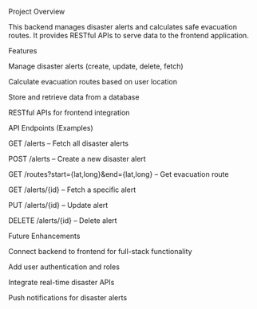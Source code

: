Project Overview

This backend manages disaster alerts and calculates safe evacuation routes.
It provides RESTful APIs to serve data to the frontend application.

Features

Manage disaster alerts (create, update, delete, fetch)

Calculate evacuation routes based on user location

Store and retrieve data from a database

RESTful APIs for frontend integration

API Endpoints (Examples)

GET /alerts – Fetch all disaster alerts

POST /alerts – Create a new disaster alert

GET /routes?start={lat,long}&end={lat,long} – Get evacuation route

GET /alerts/{id} – Fetch a specific alert

PUT /alerts/{id} – Update alert

DELETE /alerts/{id} – Delete alert

Future Enhancements

Connect backend to frontend for full-stack functionality

Add user authentication and roles

Integrate real-time disaster APIs

Push notifications for disaster alerts
